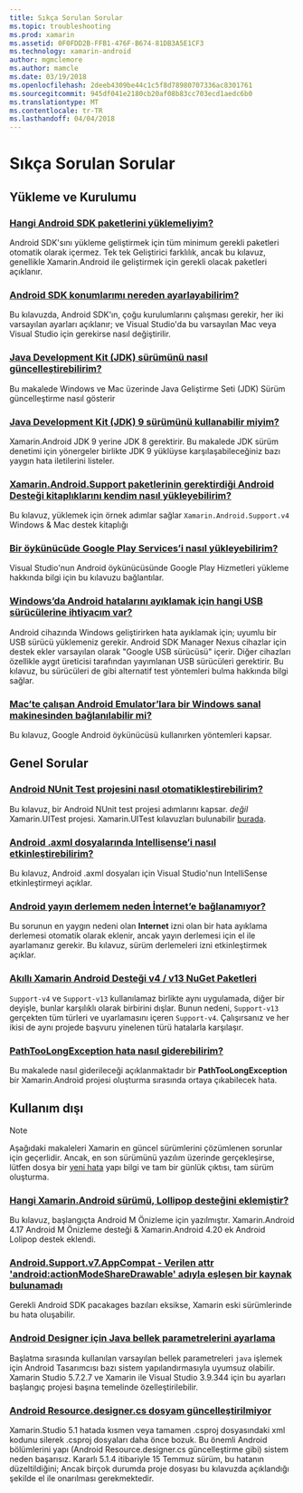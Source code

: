 ```yaml
---
title: Sıkça Sorulan Sorular
ms.topic: troubleshooting
ms.prod: xamarin
ms.assetid: 0F0FDD2B-FFB1-476F-B674-81DB3A5E1CF3
ms.technology: xamarin-android
author: mgmclemore
ms.author: mamcle
ms.date: 03/19/2018
ms.openlocfilehash: 2deeb4309be44c1c5f8d78980707336ac8301761
ms.sourcegitcommit: 945df041e2180cb20af08b83cc703ecd1aedc6b0
ms.translationtype: MT
ms.contentlocale: tr-TR
ms.lasthandoff: 04/04/2018
---
```

# <a name="frequently-asked-questions"></a>Sıkça Sorulan Sorular

## <a name="installation--setup"></a>Yükleme ve Kurulumu

### <a name="which-android-sdk-packages-should-i-installinstall-android-sdk-packagesmd"></a>[Hangi Android SDK paketlerini yüklemeliyim?](install-android-sdk-packages.md)

Android SDK'sını yükleme geliştirmek için tüm minimum gerekli paketleri otomatik olarak içermez. Tek tek Geliştirici farklılık, ancak bu kılavuz, genellikle Xamarin.Android ile geliştirmek için gerekli olacak paketleri açıklanır.

### <a name="where-can-i-set-my-android-sdk-locationsandroid-sdk-locationmd"></a>[Android SDK konumlarımı nereden ayarlayabilirim?](android-sdk-location.md)

Bu kılavuzda, Android SDK'ın, çoğu kurulumlarını çalışması gerekir, her iki varsayılan ayarları açıklanır; ve Visual Studio'da bu varsayılan Mac veya Visual Studio için gerekirse nasıl değiştirilir.

### <a name="how-do-i-update-the-java-development-kit-jdk-versionupdate-jdkmd"></a>[Java Development Kit (JDK) sürümünü nasıl güncelleştirebilirim?](update-jdk.md)

Bu makalede Windows ve Mac üzerinde Java Geliştirme Seti (JDK) Sürüm güncelleştirme nasıl gösterir

### <a name="can-i-use-java-development-kit-jdk-version-9jdk9-errorsmd"></a>[Java Development Kit (JDK) 9 sürümünü kullanabilir miyim?](jdk9-errors.md)

Xamarin.Android JDK 9 yerine JDK 8 gerektirir. Bu makalede JDK sürüm denetimi için yönergeler birlikte JDK 9 yüklüyse karşılaşabileceğiniz bazı yaygın hata iletilerini listeler.


### <a name="how-can-i-manually-install-the-android-support-libraries-required-by-the-xamarinandroidsupport-packagesinstall-android-support-librarymd"></a>[Xamarin.Android.Support paketlerinin gerektirdiği Android Desteği kitaplıklarını kendim nasıl yükleyebilirim?](install-android-support-library.md)

Bu kılavuz, yüklemek için örnek adımlar sağlar `Xamarin.Android.Support.v4` Windows & Mac destek kitaplığı

### <a name="how-do-i-install-google-play-services-in-an-emulatorinstall-gpsmd"></a>[Bir öykünücüde Google Play Services’i nasıl yükleyebilirim?](install-gps.md)

Visual Studio'nun Android öykünücüsünde Google Play Hizmetleri yükleme hakkında bilgi için bu kılavuzu bağlantılar.

### <a name="what-usb-drivers-do-i-need-to-debug-android-on-windowsandroid-drivers-debug-windowsmd"></a>[Windows’da Android hatalarını ayıklamak için hangi USB sürücülerine ihtiyacım var?](android-drivers-debug-windows.md)

Android cihazında Windows geliştirirken hata ayıklamak için; uyumlu bir USB sürücü yüklemeniz gerekir. Android SDK Manager Nexus cihazlar için destek ekler varsayılan olarak "Google USB sürücüsü" içerir.
Diğer cihazları özellikle aygıt üreticisi tarafından yayımlanan USB sürücüleri gerektirir. Bu kılavuz, bu sürücüleri de gibi alternatif test yöntemleri bulma hakkında bilgi sağlar.

### <a name="is-it-possible-to-connect-to-android-emulators-running-on-a-mac-from-a-windows-vmconnect-android-emulator-mac-windowsmd"></a>[Mac’te çalışan Android Emulator’lara bir Windows sanal makinesinden bağlanılabilir mi?](connect-android-emulator-mac-windows.md)

Bu kılavuz, Google Android öykünücüsü kullanırken yöntemleri kapsar.

## <a name="general-questions"></a>Genel Sorular

### <a name="how-do-i-automate-an-android-nunit-test-projectautomate-android-nunit-testmd"></a>[Android NUnit Test projesini nasıl otomatikleştirebilirim?](automate-android-nunit-test.md)

Bu kılavuz, bir Android NUnit test projesi adımlarını kapsar. _değil_ Xamarin.UITest projesi. Xamarin.UITest kılavuzları bulunabilir [burada](https://docs.microsoft.com/appcenter/test-cloud/preparing-for-upload/uitest).

### <a name="how-do-i-enable-intellisense-in-android-axml-filesenable-axml-intellisensemd"></a>[Android .axml dosyalarında Intellisense’i nasıl etkinleştirebilirim?](enable-axml-intellisense.md)

Bu kılavuz, Android .axml dosyaları için Visual Studio'nun IntelliSense etkinleştirmeyi açıklar.

### <a name="why-cant-my-android-release-build-connect-to-the-internetandroid-internetmd"></a>[Android yayın derlemem neden İnternet’e bağlanamıyor?](android-internet.md)

Bu sorunun en yaygın nedeni olan **Internet** izni olan bir hata ayıklama derlemesi otomatik olarak eklenir, ancak yayın derlemesi için el ile ayarlamanız gerekir. Bu kılavuz, sürüm derlemeleri izni etkinleştirmek açıklar.

### <a name="smarter-xamarin-android-support-v4--v13-nuget-packagesandroid-support-v4v13-librariesmd"></a>[Akıllı Xamarin Android Desteği v4 / v13 NuGet Paketleri](android-support-v4v13-libraries.md)

`Support-v4` ve `Support-v13` kullanılamaz birlikte aynı uygulamada, diğer bir deyişle, bunlar karşılıklı olarak birbirini dışlar. Bunun nedeni, `Support-v13` gerçekten tüm türleri ve uyarlamasını içeren `Support-v4`. Çalışırsanız ve her ikisi de aynı projede başvuru yinelenen türü hatalarla karşılaşır.

### <a name="how-do-i-resolve-a-pathtoolongexception-errorpath-too-long-exceptionmd"></a>[PathTooLongException hata nasıl giderebilirim?](path-too-long-exception.md)

Bu makalede nasıl giderileceği açıklanmaktadır bir **PathTooLongException** bir Xamarin.Android projesi oluşturma sırasında ortaya çıkabilecek hata.



## <a name="deprecated"></a>Kullanım dışı

> [!NOTE]
> Aşağıdaki makaleleri Xamarin en güncel sürümlerini çözümlenen sorunlar için geçerlidir. Ancak, en son sürümünü yazılım üzerinde gerçekleşirse, lütfen dosya bir [yeni hata](~/cross-platform/troubleshooting/questions/howto-file-bug.md) yapı bilgi ve tam bir günlük çıktısı, tam sürüm oluşturma.

### <a name="what-version-of-xamarinandroid-added-lollipop-supportxa-lollipopmd"></a>[Hangi Xamarin.Android sürümü, Lollipop desteğini eklemiştir?](xa-lollipop.md)

Bu kılavuz, başlangıçta Android M Önizleme için yazılmıştır. Xamarin.Android 4.17 Android M Önizleme desteği & Xamarin.Android 4.20 ek Android Lolipop destek eklendi.

### <a name="androidsupportv7appcompat---no-resource-found-that-matches-the-given-name-attr-androidactionmodesharedrawablemissing-action-mode-share-drawablemd"></a>[Android.Support.v7.AppCompat - Verilen attr 'android:actionModeShareDrawable' adıyla eşleşen bir kaynak bulunamadı](missing-action-mode-share-drawable.md)

Gerekli Android SDK pacakages bazıları eksikse, Xamarin eski sürümlerinde bu hata oluşabilir.

### <a name="adjusting-java-memory-parameters-for-the-android-designerandroid-designer-java-memorymd"></a>[Android Designer için Java bellek parametrelerini ayarlama](android-designer-java-memory.md)

Başlatma sırasında kullanılan varsayılan bellek parametreleri `java` işlemek için Android Tasarımcısı bazı sistem yapılandırmasıyla uyumsuz olabilir. Xamarin Studio 5.7.2.7 ve Xamarin ile Visual Studio 3.9.344 için bu ayarları başlangıç projesi başına temelinde özelleştirilebilir.

### <a name="my-android-resourcedesignercs-file-will-not-updateresource-designer-wont-updatemd"></a>[Android Resource.designer.cs dosyam güncelleştirilmiyor](resource-designer-wont-update.md)

Xamarin.Studio 5.1 hatada kısmen veya tamamen .csproj dosyasındaki xml kodunu silerek .csproj dosyaları daha önce bozuk. Bu önemli Android bölümlerini yapı (Android Resource.designer.cs güncelleştirme gibi) sistem neden başarısız. Kararlı 5.1.4 itibariyle 15 Temmuz sürüm, bu hatanın düzeltildiğini; Ancak birçok durumda proje dosyası bu kılavuzda açıklandığı şekilde el ile onarılması gerekmektedir.



